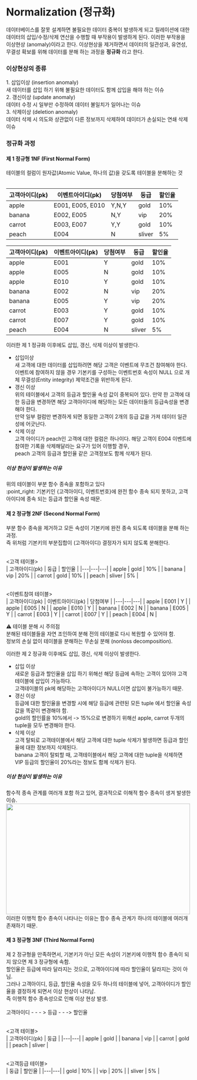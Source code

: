 <h1> Normalization (정규화) </h1>

데이터베이스를 잘못 설계하면 불필요한 데이터 중복이 발생하게 되고
릴레이션에 대한 데이터의 삽입/수정/삭제 연산을 수행할 때 부작용이 발생하게 된다.
이러한 부작용을 이상현상 (anomaly)이라고 한다.
이상현상을 제거하면서 데이터의 일관성과, 유연성, 무결성 확보를 위해 데이터를 분해 하는 과정을 <b>정규화</b> 라고 한다.

<h3> 이상현상의 종류 </h3>
1. 삽입이상 (insertion anomaly)<br>
새 데이터를 삽입 하기 위해 불필요한 데이터도 함께 삽입을 해야 하는 이슈<br>
2. 갱신이상 (update anomaly)<br>
데이터 수정 시 일부만 수정하여 데이터 불일치가 일어나는 이슈<br>
3. 삭제이상 (deletion anomaly)<br>
데이터 삭제 시 의도와 상관없이 다른 정보까지 삭제하여 데이터가 손실되는 연쇄 삭제 이슈<br>

<h3> 정규화 과정 </h3>

<h4> 제 1 정규형 1NF (First Normal Form) </h4>
테이블의 컬럼이 원자값(Atomic Value, 하나의 값)을 갖도록 테이블을 분해하는 것<br><br>

| 고객아이디(pk) | 이벤트아이디(pk) | 당첨여부 | 둥급 | 할인율 |
|---|---|---|---|---|
| apple | E001, E005, E010  | Y,N,Y | gold | 10% |
| banana | E002, E005  | N,Y | vip | 20% |
| carrot | E003, E007  | Y,Y | gold | 10% |
| peach  | E004  | N  | sliver  | 5%  |

| 고객아이디(pk) | 이벤트아이디(pk) | 당첨여부 | 둥급 | 할인율 |
|---|---|---|---|---|
| apple | E001 | Y | gold | 10% |
| apple | E005  | N | gold | 10% |
| apple | E010 | Y | gold | 10% |
| banana | E002 | N | vip | 20% |
| banana | E005  | Y | vip | 20% |
| carrot | E003  | Y | gold | 10% |
| carrot | E007  | Y | gold | 10% |
| peach  | E004  | N  | sliver  | 5%  |

이러한 제 1 정규화 이후에도 삽입, 갱신, 삭제 이상이 발생한다.

- 삽입이상<br>
새 고객에 대한 데이터를 삽입하려면 해당 고객은 이벤트에 무조건 참여해야 한다. 이벤트에 참여하지 않을 경우 기본키를 구성하는 이벤트번호 속성이 NULL 으로 개체 무결성(Entity integrity) 제약조건을 위반하게 된다.
- 갱신 이상<br>
위의 테이블에서 고객의 등급과 할인율 속성 값이 중복되어 있다. 만약 한 고객에 대한 등급을 변경하면 해당 고객아이디에 해당하는 모든 데이터들의 등급속성을 변경해야 한다.<br>
만약 일부 컬럼만 변경하게 되면 동일한 고객이 2개의 등급 값을 가져 데이터 일관성에 어긋난다.
- 삭제 이상<br>
고객 아이디가 peach인 고객에 대한 컬럼은 하나이다. 해당 고객이 E004 이벤트에 참여한 기록을 삭제해달라는 요구가 있어 이행할 경우, <br>
peach 고객의 등급과 할인율 같은 고객정보도 함께 삭제가 된다.<br>

<h5> 이상 현상이 발생하는 이유</h5>
위의 테이블이 부분 함수 종속을 포함하고 있다 <br>
:point_right: 기본키인 {고객아이디, 이벤트번호}에 완전 함수 종속 되지 못하고, 고객아이디에 종속 되는 등급과 할인율 속성 때문.

<h4> 제 2 정규형 2NF (Second Normal Form) </h4>
부분 함수 종속을 제거하고 모든 속성이 기본키에 완전 종속 되도록 테이블을 분해 하는 과정.<br>
즉 위처럼 기본키의 부분집합이 (고객아이디) 결정자가 되지 않도록 분해한다.<br>

<br> <고객 테이블> <br>
| 고객아이디(pk) | 둥급 | 할인율 |
|---|---|---|
| apple | gold | 10% |
| banana | vip | 20% |
| carrot | gold | 10% |
| peach  | sliver  | 5% |


<br> <이벤트참여 테이블> <br>
| 고객아이디(pk) | 이벤트아이디(pk) | 당첨여부 |
|---|---|---|
| apple | E001 | Y |
| apple | E005 | N |
| apple | E010 | Y |
| banana | E002 | N |
| banana | E005 | Y |
| carrot | E003 | Y |
| carrot | E007 | Y |
| peach  | E004  | N |

:warning: 테이블 분해 시 주의점 <br>
분해된 테이블들을 자연 조인하여 분해 전의 테이블로 다시 복원할 수 있어야 함.<br>
정보의 손실 없이 테이블을 분해하는 무손실 분해 (nonloss decomposition). <br>

이러한 제 2 정규화 이후에도 삽입, 갱신, 삭제 이상이 발생한다.

- 삽입 이상 <br>
새로운 등급과 할인율을 삽입 하기 위해선 해당 등급에 속하는 고객이 있어야 고객테이블에 삽입이 가능하다.<br>
고객테이블의 pk에 해당하는 고객아이디가 NULL이면 삽입이 불가능하기 때문.
- 갱신 이상 <br>
등급에 대한 할인율을 변경할 시에 해당 등급에 관련된 모든 tuple 에서 할인율 속성 값을 똑같이 변경해야 함. <br>
gold의 할인률을 10%에서 -> 15%으로 변경하기 위해선 apple, carrot 두개의 tuple을 모두 변경해야 한다. <br>
- 삭제 이상 <br>
고객 탈퇴로 고객테이블에서 해당 고객에 대한 tuple 삭제가 발생하면 등급과 할인율에 대한 정보까지 삭제된다. <br>
banana 고객이 탈퇴할 때, 고객테이블에서 해당 고객에 대한 tuple을 삭제하면 VIP 등급의 할인율이 20%라는 정보도 함께 삭제가 된다.<br>

<h5> 이상 현상이 발생하는 이유</h5>
함수적 종속 관계를 여러개 포함 하고 있어, 결과적으로 이해적 함수 종속이 생겨 발생한 이슈.<br>
<img src="https://github.com/NahyeonIN/CS-Study/assets/139699053/0d881c7b-8346-4040-8fd4-699f706feaee"  width="500" height="300">
이러한 이행적 함수 종속이 나타나는 이유는 함수 종속 관계가 하나의 테이블에 여러개 존재하기 때문.

<h4> 제 3 정규형 3NF (Third Normal Form) </h4>

제 2 정규형을 만족하면서, 기본키가 아닌 모든 속성이 기본키에 이행적 함수 종속이 되지 않으면 제 3 정규형에 속함. <br>
할인율은 등급에 따라 달라지는 것으로, 고객아이디에 따라 할인율이 달라지는 것이 아님. <br>
그러나 고객아이디, 등급, 할인율 속성을 모두 하나의 테이블에 넣어, 고객아이디가 할인율을 결정하게 되면서 이상 현상이 나타남.<br>
즉 이행적 함수 종속성으로 인해 이상 현상 발생.<br><br>
고객아이디 - - - > 등급 - - -> 할인율 <br>

<br> <고객 테이블> <br>
| 고객아이디(pk) | 둥급 |
|---|---|
| apple | gold | 
| banana | vip |
| carrot | gold |
| peach  | sliver  |

<br> <고객등급 테이블> <br>
| 둥급 | 할인율 |
|---|---|
| gold | 10% |
| vip | 20% |
| sliver  | 5% |




